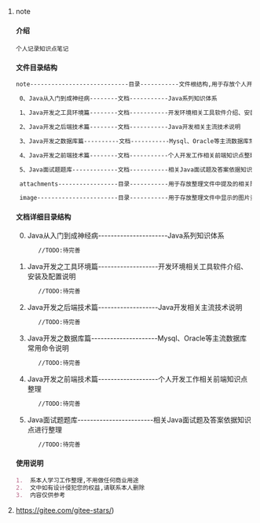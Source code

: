 1. note

   #### 介绍
       个人记录知识点笔记

   

   #### 文件目录结构

   ```markdown
   note----------------------------目录-----------文件根结构,用于存放个人开发整理的相关文件
   
   	0、Java从入门到成神经病--------文档-----------Java系列知识体系
   
   	1、Java开发之工具环境篇--------文档-----------开发环境相关工具软件介绍、安装及配置说明
   
   	2、Java开发之后端技术篇--------文档-----------Java开发相关主流技术说明
   
   	3、Java开发之数据库篇----------文档-----------Mysql、Oracle等主流数据库常用命令说明
   
   	4、Java开发之前端技术篇--------文档-----------个人开发工作相关前端知识点整理
   
   	5、Java面试题题库-------------文档-----------相关Java面试题及答案依据知识点进行整理
   
   	attachments-----------------目录-----------用于存放整理文件中提及的相关附件文件
   
   	image-----------------------目录-----------用于存放整理文件中显示的图片资源
   ```

   

   #### 文档详细目录结构

   0.  Java从入门到成神经病----------------------Java系列知识体系
       
       ```markdown
          //TODO:待完善
       ```
       
   1.  Java开发之工具环境篇-------------------开发环境相关工具软件介绍、安装及配置说明
       
       ```markdown
          //TODO:待完善
       ```
       
   2.  Java开发之后端技术篇-------------------Java开发相关主流技术说明
       
       ```markdown
          //TODO:待完善
       ```
       
   3.  Java开发之数据库篇---------------------Mysql、Oracle等主流数据库常用命令说明
       
       ```markdown
          //TODO:待完善
       ```
       
   3.  Java开发之前端技术篇-------------------个人开发工作相关前端知识点整理
       
       ```markdown
          //TODO:待完善
       ```
       
   3.  Java面试题题库------------------------相关Java面试题及答案依据知识点进行整理
       
       ```markdown
          //TODO:待完善
       ```

   

   #### 使用说明

   ```markdown
   1.  系本人学习工作整理,不用做任何商业用途
   2.  文中如有设计侵犯您的权益,请联系本人删除
   3.  内容仅供参考
   ```

   

6.  https://gitee.com/gitee-stars/)
